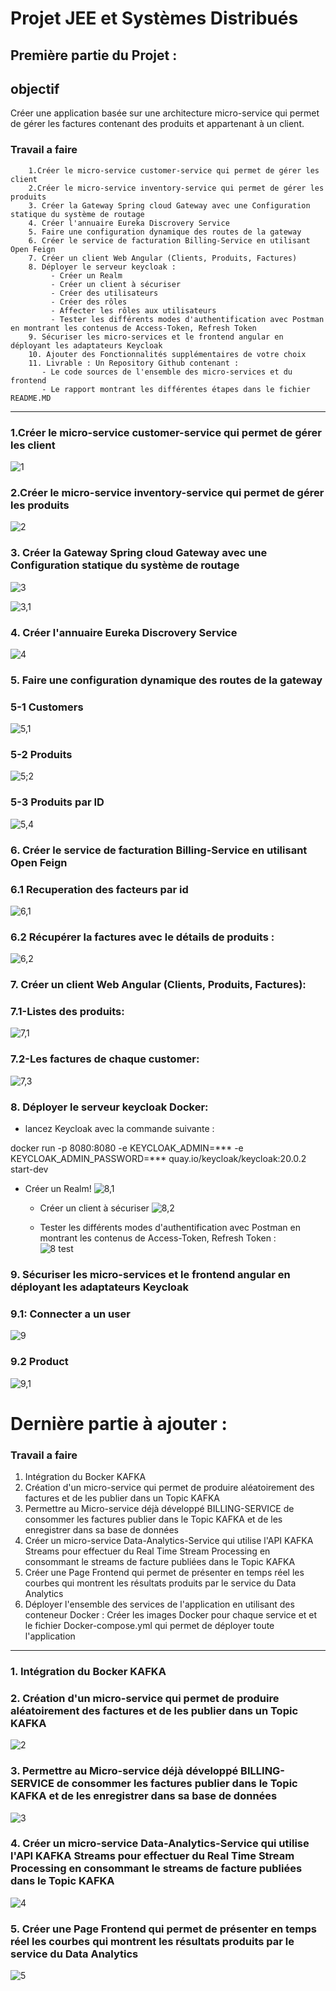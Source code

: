 # Projet JEE et Systèmes Distribués #
## Première partie du Projet : ##
## objectif ##
   Créer une application basée sur une architecture micro-service qui permet de gérer les factures contenant des produits et appartenant à un client.
 ### Travail a faire ###

        1.Créer le micro-service customer-service qui permet de gérer les client
        2.Créer le micro-service inventory-service qui permet de gérer les produits
        3. Créer la Gateway Spring cloud Gateway avec une Configuration statique du système de routage
        4. Créer l'annuaire Eureka Discrovery Service
        5. Faire une configuration dynamique des routes de la gateway
        6. Créer le service de facturation Billing-Service en utilisant Open Feign
        7. Créer un client Web Angular (Clients, Produits, Factures)
        8. Déployer le serveur keycloak :
             - Créer un Realm
             - Créer un client à sécuriser
             - Créer des utilisateurs
             - Créer des rôles
             - Affecter les rôles aux utilisateurs
             - Tester les différents modes d'authentification avec Postman en montrant les contenus de Access-Token, Refresh Token 
        9. Sécuriser les micro-services et le frontend angular en déployant les adaptateurs Keycloak
        10. Ajouter des Fonctionnalités supplémentaires de votre choix
        11. Livrable : Un Repository Github contenant :
           - Le code sources de l'ensemble des micro-services et du frontend
           - Le rapport montrant les différentes étapes dans le fichier README.MD
------------------------------------------------------------------------------------------------

### 1.Créer le micro-service customer-service qui permet de gérer les client
![1](https://user-images.githubusercontent.com/63524598/209022378-8f2c7fd0-2373-46b8-89e7-ab1a4c3b3eea.PNG)

### 2.Créer le micro-service inventory-service qui permet de gérer les produits
![2](https://user-images.githubusercontent.com/63524598/209022431-5ab3ede5-eaf5-4c34-92ec-9e5cf64fa18d.PNG)

### 3. Créer la Gateway Spring cloud Gateway avec une Configuration statique du système de routage
![3](https://user-images.githubusercontent.com/63524598/209027071-b2f50f49-8cd5-42cc-8152-dab1ae5edcf3.PNG)

![3,1](https://user-images.githubusercontent.com/63524598/209027215-3dfce026-6abb-4621-920e-66425d8c2798.PNG)

### 4. Créer l'annuaire Eureka Discrovery Service
![4](https://user-images.githubusercontent.com/63524598/209027247-18977234-f5b1-4da1-8c36-383c8f307394.PNG)

### 5. Faire une configuration dynamique des routes de la gateway

   ### 5-1 Customers 
![5,1](https://user-images.githubusercontent.com/63524598/209027375-299721e9-fa4d-42fe-b04f-a011f1f564e3.PNG)

   ### 5-2 Produits
![5;2](https://user-images.githubusercontent.com/63524598/209027466-d7107ed2-2277-491e-8fba-577edf4b038d.PNG)

   ### 5-3 Produits par ID
   ![5,4](https://user-images.githubusercontent.com/63524598/209027571-10fb1035-0800-4551-ae1c-00625b672257.PNG)

### 6. Créer le service de facturation Billing-Service en utilisant Open Feign

### 6.1  Recuperation des facteurs par id 
![6,1](https://user-images.githubusercontent.com/63524598/209027673-96a26df5-49e5-4a05-937b-8d249ffa38e9.PNG)

### 6.2	Récupérer la factures avec le détails de produits : 
![6,2](https://user-images.githubusercontent.com/63524598/209027715-4e0c5941-1145-4800-844c-d0dcaa745a7b.PNG)

### 7. Créer un client Web Angular (Clients, Produits, Factures):

  ### 7.1-Listes des produits:
![7,1](https://user-images.githubusercontent.com/63524598/209027779-8dd06a19-09af-43aa-8b8c-8227564abf80.PNG)

 ### 7.2-Les factures de chaque customer:
![7,3](https://user-images.githubusercontent.com/63524598/209027833-e397bb11-6e52-4e5b-b83a-eaffff8c134e.PNG)

### 8. Déployer le serveur keycloak Docker:
   - lancez Keycloak avec la commande suivante :
   
   docker run -p 8080:8080 -e KEYCLOAK_ADMIN=*** -e KEYCLOAK_ADMIN_PASSWORD=*** quay.io/keycloak/keycloak:20.0.2 start-dev
   
   - Créer un Realm!
   ![8,1](https://user-images.githubusercontent.com/63524598/209029140-f001a063-d32b-44c1-916f-a2a1eb7250e1.PNG)

     - Créer un client à sécuriser
![8,2](https://user-images.githubusercontent.com/63524598/209029183-1f4a57a0-6680-413a-9b9a-82c583e4feda.PNG)

     - Tester les différents modes d'authentification avec Postman en montrant les contenus de Access-Token, Refresh Token :     
   ![8 test](https://user-images.githubusercontent.com/63524598/209029190-fdb4509b-938e-4319-9a8c-babd011a51ff.PNG)

### 9. Sécuriser les micro-services et le frontend angular en déployant les adaptateurs Keycloak

### 9.1: Connecter a un user 

![9](https://user-images.githubusercontent.com/63524598/209029307-c9bf8454-c4c8-4372-a730-353265dce38b.PNG)

### 9.2 Product 
![9,1](https://user-images.githubusercontent.com/63524598/209029337-9defd00e-39fb-415c-b136-4b8f5509c8ee.PNG)

# Dernière partie à ajouter : #
 ### Travail a faire ###
1. Intégration du Bocker KAFKA
2. Création d'un micro-service qui permet de produire aléatoirement des factures et de les publier dans un Topic KAFKA
3. Permettre au Micro-service déjà développé BILLING-SERVICE de consommer les factures publier dans le Topic KAFKA et de les enregistrer dans sa base de données
4. Créer un micro-service Data-Analytics-Service qui utilise l'API KAFKA Streams pour effectuer du Real Time Stream Processing en consommant le streams de facture publiées dans le Topic KAFKA
5. Créer une Page Frontend qui permet de présenter en temps réel les courbes qui montrent les résultats produits par le service du Data Analytics
6. Déployer l'ensemble des services de l'application en utilisant des conteneur Docker : Créer les images Docker pour chaque service et et le fichier Docker-compose.yml qui permet de déployer toute l'application
------------------------------------------------------------------------------------------------
### 1. Intégration du Bocker KAFKA
### 2. Création d'un micro-service qui permet de produire aléatoirement des factures et de les publier dans un Topic KAFKA
![2](https://user-images.githubusercontent.com/63524598/219706688-7c79afb1-5ab4-4b73-a171-8634df14dab8.PNG)

### 3. Permettre au Micro-service déjà développé BILLING-SERVICE de consommer les factures publier dans le Topic KAFKA et de les enregistrer dans sa base de données
![3](https://user-images.githubusercontent.com/63524598/219706880-0881bf97-c341-438a-97a4-2360745f2207.PNG)

### 4. Créer un micro-service Data-Analytics-Service qui utilise l'API KAFKA Streams pour effectuer du Real Time Stream Processing en consommant le streams de facture publiées dans le Topic KAFKA
![4](https://user-images.githubusercontent.com/63524598/219706990-6c733f93-d537-4f32-9427-411dd0c28e11.PNG)

### 5. Créer une Page Frontend qui permet de présenter en temps réel les courbes qui montrent les résultats produits par le service du Data Analytics
![5](https://user-images.githubusercontent.com/63524598/219707016-16ea913f-1ad4-4d96-b210-5cf740335df5.PNG)






